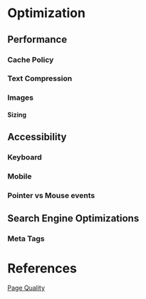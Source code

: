 # Optimization

## Performance

### Cache Policy

### Text Compression

### Images

#### Sizing

#### 

## Accessibility

### Keyboard

### Mobile

### Pointer vs Mouse events

## Search Engine Optimizations

### Meta Tags

# References

[Page Quality](https://landchad.net/page-quality/)
